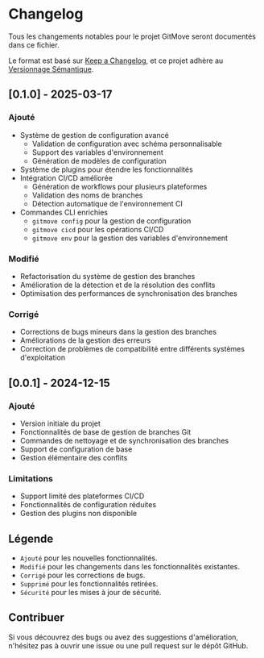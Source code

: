 # Changelog

Tous les changements notables pour le projet GitMove seront documentés dans ce fichier.

Le format est basé sur [Keep a Changelog](https://keepachangelog.com/fr/1.0.0/),
et ce projet adhère au [Versionnage Sémantique](https://semver.org/lang/fr/).

## [0.1.0] - 2025-03-17

### Ajouté
- Système de gestion de configuration avancé
  - Validation de configuration avec schéma personnalisable
  - Support des variables d'environnement
  - Génération de modèles de configuration
- Système de plugins pour étendre les fonctionnalités
- Intégration CI/CD améliorée
  - Génération de workflows pour plusieurs plateformes
  - Validation des noms de branches
  - Détection automatique de l'environnement CI
- Commandes CLI enrichies
  - `gitmove config` pour la gestion de configuration
  - `gitmove cicd` pour les opérations CI/CD
  - `gitmove env` pour la gestion des variables d'environnement

### Modifié
- Refactorisation du système de gestion des branches
- Amélioration de la détection et de la résolution des conflits
- Optimisation des performances de synchronisation des branches

### Corrigé
- Corrections de bugs mineurs dans la gestion des branches
- Améliorations de la gestion des erreurs
- Correction de problèmes de compatibilité entre différents systèmes d'exploitation

## [0.0.1] - 2024-12-15

### Ajouté
- Version initiale du projet
- Fonctionnalités de base de gestion de branches Git
- Commandes de nettoyage et de synchronisation des branches
- Support de configuration de base
- Gestion élémentaire des conflits

### Limitations
- Support limité des plateformes CI/CD
- Fonctionnalités de configuration réduites
- Gestion des plugins non disponible

## Légende
- `Ajouté` pour les nouvelles fonctionnalités.
- `Modifié` pour les changements dans les fonctionnalités existantes.
- `Corrigé` pour les corrections de bugs.
- `Supprimé` pour les fonctionnalités retirées.
- `Sécurité` pour les mises à jour de sécurité.

## Contribuer
Si vous découvrez des bugs ou avez des suggestions d'amélioration, n'hésitez pas à ouvrir une issue ou une pull request sur le dépôt GitHub.